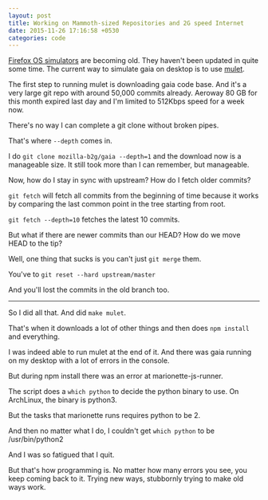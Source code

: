 ```yaml
---
layout: post
title: Working on Mammoth-sized Repositories and 2G speed Internet
date: 2015-11-26 17:16:58 +0530
categories: code
---
```

[Firefox OS simulators](https://ftp.mozilla.org/pub/labs/fxos-simulator/) are becoming old. They haven't been updated in quite some time. The current way to simulate gaia on desktop is to use [mulet](https://developer.mozilla.org/en-US/Firefox_OS/Developing_Gaia/Different_ways_to_run_Gaia#Using_Gaia_in_Firefox_Mulet).

The first step to running mulet is downloading gaia code base. And it's a very large git repo with around 50,000 commits already. Aeroway 80 GB for this month expired last day and I'm limited to 512Kbps speed for a week now.

There's no way I can complete a git clone without broken pipes.

That's where `--depth` comes in.

I do `git clone mozilla-b2g/gaia --depth=1` and the download now is a manageable size. It still took more than I can remember, but manageable.

Now, how do I stay in sync with upstream? How do I fetch older commits?

`git fetch` will fetch all commits from the beginning of time because it works by comparing the last common point in the tree starting from root.

`git fetch --depth=10` fetches the latest 10 commits.

But what if there are newer commits than our HEAD? How do we move HEAD to the tip?

Well, one thing that sucks is you can't just `git merge` them.

You've to `git reset --hard upstream/master`

And you'll lost the commits in the old branch too.

---

So I did all that. And did `make mulet`.

That's when it downloads a lot of other things and then does `npm install` and everything.

I was indeed able to run mulet at the end of it. And there was gaia running on my desktop with a lot of errors in the console.

But during npm install there was an error at marionette-js-runner.

The script does a ``which python`` to decide the python binary to use. On ArchLinux, the binary is python3.

But the tasks that marionette runs requires python to be 2.

And then no matter what I do, I couldn't get ``which python`` to be /usr/bin/python2

And I was so fatigued that I quit.

But that's how programming is. No matter how many errors you see, you keep coming back to it. Trying new ways, stubbornly trying to make old ways work.
